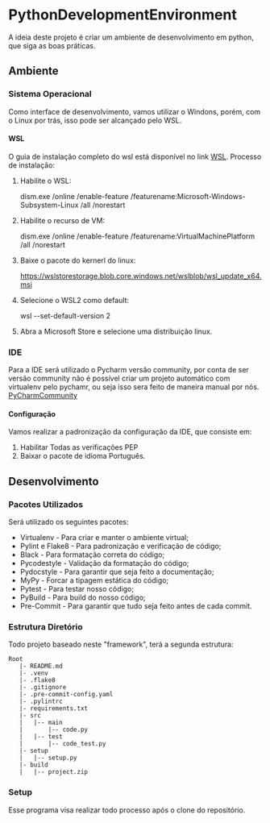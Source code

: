 # PythonDevelopmentEnvironment
A ideia deste projeto é criar um ambiente de desenvolvimento em python, que siga as boas práticas.

## Ambiente
### Sistema Operacional
Como interface de desenvolvimento, vamos utilizar o Windons, porém, com o Linux por trás, isso pode ser alcançado pelo WSL.
#### WSL
O guia de instalação completo do wsl está disponível no link [WSL](https://docs.microsoft.com/pt-br/windows/wsl/install-win10).
Processo de instalação:
1. Habilite o WSL:

    dism.exe /online /enable-feature /featurename:Microsoft-Windows-Subsystem-Linux /all /norestart
2. Habilite o recurso de VM:
    
    dism.exe /online /enable-feature /featurename:VirtualMachinePlatform /all /norestart
3. Baixe o pacote do kernerl do linux:
    
    https://wslstorestorage.blob.core.windows.net/wslblob/wsl_update_x64.msi
4. Selecione o WSL2 como default:
    
    wsl --set-default-version 2
5. Abra a Microsoft Store e selecione uma distribuição linux.

### IDE
Para a IDE será utilizado o Pycharm versão community, por conta de ser versão community não é possível criar um projeto automático com virtualenv pelo pychamr, ou seja isso sera feito de maneira manual por nós.
[PyCharmCommunity](https://www.jetbrains.com/pt-br/pycharm/download/download-thanks.html?platform=windows&code=PCC)
#### Configuração
Vamos realizar a padronização da configuração da IDE, que consiste em:
1. Habilitar Todas as verificações PEP
2. Baixar o pacote de idioma Português.
## Desenvolvimento
### Pacotes Utilizados
Será utilizado os seguintes pacotes:
* Virtualenv - Para criar e manter o ambiente virtual;
* Pylint e Flake8 - Para padronização e verificação de código;
* Black - Para formatação correta do código;
* Pycodestyle - Validação da formatação do código;
* Pydocstyle - Para garantir que seja feito a documentação;
* MyPy - Forcar a tipagem estática do código;
* Pytest - Para testar nosso código;
* PyBuild - Para build do nosso código;
* Pre-Commit - Para garantir que tudo seja feito antes de cada commit.
### Estrutura Diretório
Todo projeto baseado neste "framework", terá a segunda estrutura:
```
Root
   |- README.md
   |- .venv
   |- .flake8
   |- .gitignore
   |- .pre-commit-config.yaml
   |- .pylintrc
   |- requirements.txt
   |- src
   |   |-- main
   |       |-- code.py
   |   |-- test
   |       |-- code_test.py
   |- setup
   |   |-- setup.py
   |- build
   |   |-- project.zip
```
### Setup
Esse programa visa realizar todo processo após o clone do repositório.
